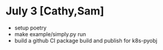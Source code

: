 # July 3 [Cathy,Sam]

- setup poetry
- make example/simply.py run
- build a github CI package build and publish for k8s-pyobj